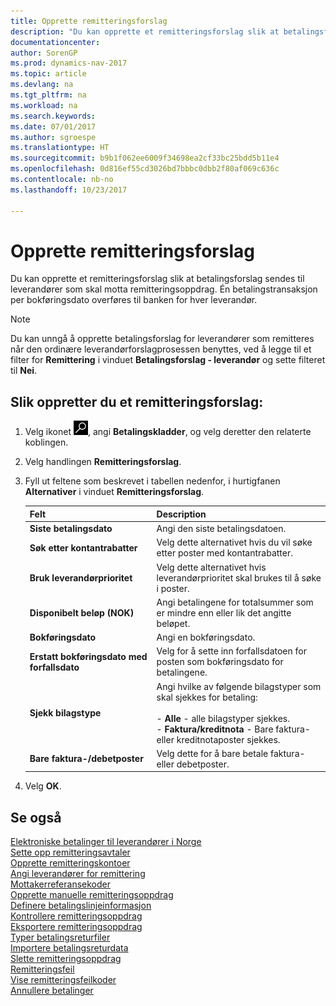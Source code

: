 ```yaml
---
title: Opprette remitteringsforslag
description: "Du kan opprette et remitteringsforslag slik at betalingsforslag sendes til leverandører som skal motta remitteringsoppdrag."
documentationcenter: 
author: SorenGP
ms.prod: dynamics-nav-2017
ms.topic: article
ms.devlang: na
ms.tgt_pltfrm: na
ms.workload: na
ms.search.keywords: 
ms.date: 07/01/2017
ms.author: sgroespe
ms.translationtype: HT
ms.sourcegitcommit: b9b1f062ee6009f34698ea2cf33bc25bdd5b11e4
ms.openlocfilehash: 0d816ef55cd3026bd7bbbc0dbb2f80af069c636c
ms.contentlocale: nb-no
ms.lasthandoff: 10/23/2017

---
```

# <a name="how-to-create-remittance-suggestions"></a>Opprette remitteringsforslag
Du kan opprette et remitteringsforslag slik at betalingsforslag sendes til leverandører som skal motta remitteringsoppdrag. Én betalingstransaksjon per bokføringsdato overføres til banken for hver leverandør.  

> [!NOTE]  
>  Du kan unngå å opprette betalingsforslag for leverandører som remitteres når den ordinære leverandørforslagprosessen benyttes, ved å legge til et filter for **Remittering** i vinduet **Betalingsforslag - leverandør** og sette filteret til **Nei**.  

## <a name="to-create-a-remittance-suggestion"></a>Slik oppretter du et remitteringsforslag:  

1.  Velg ikonet ![Søk etter side eller rapport](../../media/ui-search/search_small.png "Søk etter side eller rapport"), angi **Betalingskladder**, og velg deretter den relaterte koblingen.  
2.  Velg handlingen **Remitteringsforslag**.  
3.  Fyll ut feltene som beskrevet i tabellen nedenfor, i hurtigfanen **Alternativer** i vinduet **Remitteringsforslag**.  

    |Felt|Description|  
    |---------------------------------|---------------------------------------|  
    |**Siste betalingsdato**|Angi den siste betalingsdatoen.|  
    |**Søk etter kontantrabatter**|Velg dette alternativet hvis du vil søke etter poster med kontantrabatter.|  
    |**Bruk leverandørprioritet**|Velg dette alternativet hvis leverandørprioritet skal brukes til å søke i poster.|  
    |**Disponibelt beløp (NOK)**|Angi betalingene for totalsummer som er mindre enn eller lik det angitte beløpet.|  
    |**Bokføringsdato**|Angi en bokføringsdato.|  
    |**Erstatt bokføringsdato med forfallsdato**|Velg for å sette inn forfallsdatoen for posten som bokføringsdato for betalingene.|  
    |**Sjekk bilagstype**|Angi hvilke av følgende bilagstyper som skal sjekkes for betaling:<br /><br /> -   **Alle** - alle bilagstyper sjekkes.<br />-   **Faktura/kreditnota** - Bare faktura- eller kreditnotaposter sjekkes.|  
    |**Bare faktura-/debetposter**|Velg dette for å bare betale faktura- eller debetposter.|  

4.  Velg **OK**.  

## <a name="see-also"></a>Se også  
 [Elektroniske betalinger til leverandører i Norge](electronic-payments-to-vendors-in-norway.md)   
 [Sette opp remitteringsavtaler](how-to-set-up-remittance-agreements.md)   
 [Opprette remitteringskontoer](how-to-create-remittance-accounts.md)   
 [Angi leverandører for remittering](how-to-set-up-vendors-for-remittance.md)   
 [Mottakerreferansekoder](recipient-reference-codes.md)   
 [Opprette manuelle remitteringsoppdrag](how-to-create-manual-remittance-payments.md)   
 [Definere betalingslinjeinformasjon](how-to-set-up-payment-line-information.md)   
 [Kontrollere remitteringsoppdrag](how-to-test-remittance-payments.md)   
 [Eksportere remitteringsoppdrag](how-to-export-remittance-payments.md)   
 [Typer betalingsreturfiler](types-of-payment-returns-files.md)   
 [Importere betalingsreturdata](how-to-import-payment-return-data.md)   
 [Slette remitteringsoppdrag](how-to-delete-remittance-payment-orders.md)   
 [Remitteringsfeil](remittance-errors.md)   
 [Vise remitteringsfeilkoder](how-to-view-remittance-error-codes.md)   
 [Annullere betalinger](how-to-cancel-payments.md)

